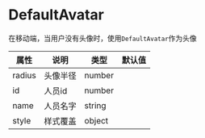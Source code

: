 # DefaultAvatar

在移动端，当用户没有头像时，使用`DefaultAvatar`作为头像


| 属性 | 说明 | 类型 | 默认值 |
| ----|-----|------|------ |
| radius    | 头像半径     | number  | |
| id | 人员id | number | |
| name    | 人员名字  | string |   |
| style   | 样式覆盖  | object | |